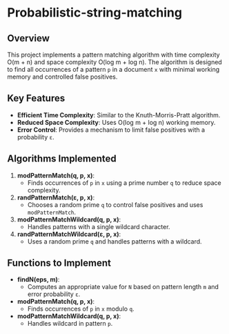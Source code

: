# Probabilistic-string-matching

## Overview
This project implements a pattern matching algorithm with time complexity O(m + n) and space complexity O(log m + log n). The algorithm is designed to find all occurrences of a pattern `p` in a document `x` with minimal working memory and controlled false positives.

## Key Features
- **Efficient Time Complexity**: Similar to the Knuth-Morris-Pratt algorithm.
- **Reduced Space Complexity**: Uses O(log m + log n) working memory.
- **Error Control**: Provides a mechanism to limit false positives with a probability `ε`.

## Algorithms Implemented
1. **modPatternMatch(q, p, x)**:
   - Finds occurrences of `p` in `x` using a prime number `q` to reduce space complexity.
2. **randPatternMatch(ε, p, x)**:
   - Chooses a random prime `q` to control false positives and uses `modPatternMatch`.
3. **modPatternMatchWildcard(q, p, x)**:
   - Handles patterns with a single wildcard character.
4. **randPatternMatchWildcard(ε, p, x)**:
   - Uses a random prime `q` and handles patterns with a wildcard.

## Functions to Implement
- **findN(eps, m)**:
  - Computes an appropriate value for `N` based on pattern length `m` and error probability `ε`.
- **modPatternMatch(q, p, x)**:
  - Finds occurrences of `p` in `x` modulo `q`.
- **modPatternMatchWildcard(q, p, x)**:
  - Handles wildcard in pattern `p`.



